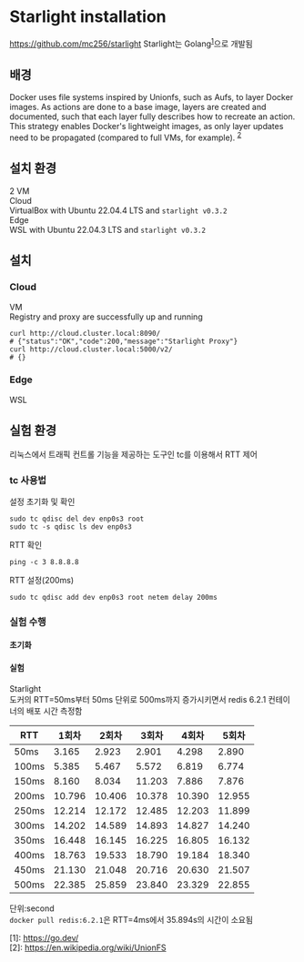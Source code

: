 # Starlight installation
https://github.com/mc256/starlight
Starlight는 Golang<sup>[1](#footnote_1)</sup>으로 개발됨


## 배경

Docker uses file systems inspired by Unionfs, such as Aufs, to layer Docker images. As actions are done to a base image, layers are created and documented, such that each layer fully describes how to recreate an action. This strategy enables Docker's lightweight images, as only layer updates need to be propagated (compared to full VMs, for example). <sup>[2](#footnote_2)</sup>







## 설치 환경
2 VM  
Cloud  
VirtualBox with Ubuntu 22.04.4 LTS and `starlight v0.3.2`  
Edge  
WSL with Ubuntu 22.04.3 LTS and `starlight v0.3.2` 

## 설치

### Cloud
VM  
Registry and proxy are successfully up and running
```
curl http://cloud.cluster.local:8090/
# {"status":"OK","code":200,"message":"Starlight Proxy"}
curl http://cloud.cluster.local:5000/v2/
# {}
```

### Edge
WSL  


## 실험 환경

리눅스에서 트래픽 컨트롤 기능을 제공하는 도구인 tc를 이용해서 RTT 제어  


### tc 사용법

설정 초기화 및 확인
```
sudo tc qdisc del dev enp0s3 root
sudo tc -s qdisc ls dev enp0s3
```
RTT 확인
```
ping -c 3 8.8.8.8
```
RTT 설정(200ms)
```
sudo tc qdisc add dev enp0s3 root netem delay 200ms
```


### 실험 수행

#### 초기화

#### 실험 
Starlight  
도커의 RTT=50ms부터 50ms 단위로 500ms까지 증가시키면서 redis 6.2.1 컨테이너의 배포 시간 측정함

|RTT|1회차|2회차|3회차|4회차|5회차|
|---|---|---|---|---|---|
|50ms|3.165|2.923|2.901|4.298|2.890|
|100ms|5.385|5.467|5.572|6.819|6.774|
|150ms|8.160|8.034|11.203|7.886|7.876|
|200ms|10.796|10.406|10.378|10.390|12.955|
|250ms|12.214|12.172|12.485|12.203|11.899|
|300ms|14.202|14.589|14.893|14.827|14.240|
|350ms|16.448|16.145|16.225|16.805|16.132|
|400ms|18.763|19.533|18.790|19.184|18.340|
|450ms|21.130|21.048|20.716|20.630|21.507|
|500ms|22.385|25.859|23.840|23.329|22.855|

단위:second  
`docker pull redis:6.2.1`은 RTT=4ms에서 35.894s의 시간이 소요됨


<a name="footnote_1">[1]</a>: https://go.dev/  
<a name="footnote_2">[2]</a>: https://en.wikipedia.org/wiki/UnionFS
